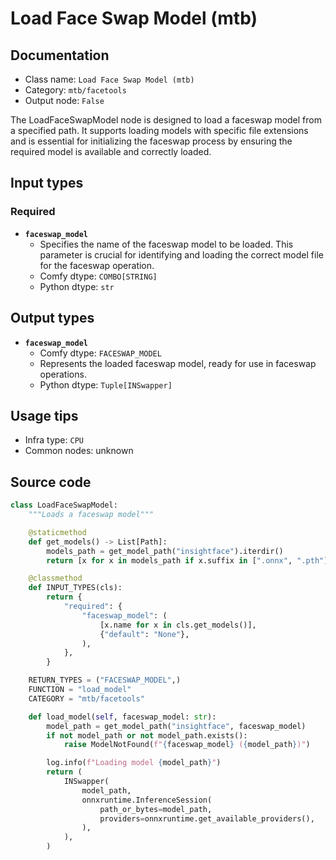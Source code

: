 # Load Face Swap Model (mtb)
## Documentation
- Class name: `Load Face Swap Model (mtb)`
- Category: `mtb/facetools`
- Output node: `False`

The LoadFaceSwapModel node is designed to load a faceswap model from a specified path. It supports loading models with specific file extensions and is essential for initializing the faceswap process by ensuring the required model is available and correctly loaded.
## Input types
### Required
- **`faceswap_model`**
    - Specifies the name of the faceswap model to be loaded. This parameter is crucial for identifying and loading the correct model file for the faceswap operation.
    - Comfy dtype: `COMBO[STRING]`
    - Python dtype: `str`
## Output types
- **`faceswap_model`**
    - Comfy dtype: `FACESWAP_MODEL`
    - Represents the loaded faceswap model, ready for use in faceswap operations.
    - Python dtype: `Tuple[INSwapper]`
## Usage tips
- Infra type: `CPU`
- Common nodes: unknown


## Source code
```python
class LoadFaceSwapModel:
    """Loads a faceswap model"""

    @staticmethod
    def get_models() -> List[Path]:
        models_path = get_model_path("insightface").iterdir()
        return [x for x in models_path if x.suffix in [".onnx", ".pth"]]

    @classmethod
    def INPUT_TYPES(cls):
        return {
            "required": {
                "faceswap_model": (
                    [x.name for x in cls.get_models()],
                    {"default": "None"},
                ),
            },
        }

    RETURN_TYPES = ("FACESWAP_MODEL",)
    FUNCTION = "load_model"
    CATEGORY = "mtb/facetools"

    def load_model(self, faceswap_model: str):
        model_path = get_model_path("insightface", faceswap_model)
        if not model_path or not model_path.exists():
            raise ModelNotFound(f"{faceswap_model} ({model_path})")

        log.info(f"Loading model {model_path}")
        return (
            INSwapper(
                model_path,
                onnxruntime.InferenceSession(
                    path_or_bytes=model_path,
                    providers=onnxruntime.get_available_providers(),
                ),
            ),
        )

```
